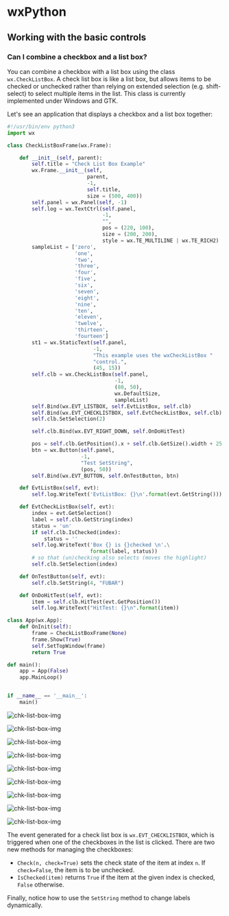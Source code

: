 # wxPython

## Working with the basic controls

### Can I combine a checkbox and a list box?

You can combine a checkbox with a list box using the 
class `wx.CheckListBox`. A check list box is like a list box, but allows 
items to be checked or unchecked rather than relying on extended 
selection (e.g. shift-select) to select multiple items in the list. This 
class is currently implemented under Windows and GTK.

Let's see an application that displays a checkbox and a list box 
together:

```python
#!/usr/bin/env python3
import wx

class CheckListBoxFrame(wx.Frame):

    def __init__(self, parent):
        self.title = "Check List Box Example"
        wx.Frame.__init__(self, 
                          parent, 
                          -1, 
                          self.title, 
                          size = (500, 400))
        self.panel = wx.Panel(self, -1)
        self.log = wx.TextCtrl(self.panel, 
                               -1, 
                               "", 
                               pos = (220, 100), 
                               size = (200, 200), 
                               style = wx.TE_MULTILINE | wx.TE_RICH2)
        sampleList = ['zero', 
                      'one', 
                      'two', 
                      'three', 
                      'four', 
                      'five', 
                      'six', 
                      'seven', 
                      'eight', 
                      'nine', 
                      'ten', 
                      'eleven', 
                      'twelve', 
                      'thirteen', 
                      'fourteen']
        st1 = wx.StaticText(self.panel, 
                            -1, 
                            "This example uses the wxCheckListBox "
                            "control.", 
                            (45, 15))
        self.clb = wx.CheckListBox(self.panel, 
                                   -1, 
                                   (80, 50), 
                                   wx.DefaultSize, 
                                   sampleList)
        self.Bind(wx.EVT_LISTBOX, self.EvtListBox, self.clb)
        self.Bind(wx.EVT_CHECKLISTBOX, self.EvtCheckListBox, self.clb)
        self.clb.SetSelection(2)

        self.clb.Bind(wx.EVT_RIGHT_DOWN, self.OnDoHitTest)

        pos = self.clb.GetPosition().x + self.clb.GetSize().width + 25
        btn = wx.Button(self.panel, 
                        -1, 
                        "Test SetString", 
                        (pos, 50))
        self.Bind(wx.EVT_BUTTON, self.OnTestButton, btn)

    def EvtListBox(self, evt):
        self.log.WriteText('EvtListBox: {}\n'.format(evt.GetString()))

    def EvtCheckListBox(self, evt):
        index = evt.GetSelection()
        label = self.clb.GetString(index)
        status = 'un'
        if self.clb.IsChecked(index):
            status = ''
        self.log.WriteText('Box {} is {}checked \n'.\
                           format(label, status))
        # so that (un)checking also selects (moves the highlight)
        self.clb.SetSelection(index)

    def OnTestButton(self, evt):
        self.clb.SetString(4, "FUBAR")

    def OnDoHitTest(self, evt):
        item = self.clb.HitTest(evt.GetPosition())
        self.log.WriteText("HitTest: {}\n".format(item))

class App(wx.App):
    def OnInit(self):
        frame = CheckListBoxFrame(None)
        frame.Show(True)
        self.SetTopWindow(frame)
        return True

def main():
    app = App(False)
    app.MainLoop()


if __name__ == '__main__':
    main()
```

![chk-list-box-img](files/36-wxpython-basic-controls-checkbox-list-box-a.png)

![chk-list-box-img](files/36-wxpython-basic-controls-checkbox-list-box-b.png)

![chk-list-box-img](files/36-wxpython-basic-controls-checkbox-list-box-c.png)

![chk-list-box-img](files/36-wxpython-basic-controls-checkbox-list-box-d.png)

![chk-list-box-img](files/36-wxpython-basic-controls-checkbox-list-box-e.png)

![chk-list-box-img](files/36-wxpython-basic-controls-checkbox-list-box-f.png)

![chk-list-box-img](files/36-wxpython-basic-controls-checkbox-list-box-g.png)

![chk-list-box-img](files/36-wxpython-basic-controls-checkbox-list-box-h.png)

![chk-list-box-img](files/36-wxpython-basic-controls-checkbox-list-box-i.png)

The event generated for a check list box is `wx.EVT_CHECKLISTBOX`, which 
is triggered when one of the checkboxes in the list is clicked. There 
are two new methods for managing the checkboxes:

* `Check(n, check=True)` sets the check state of the item at index `n`. 
If `check=False`, the item is to be unchecked.
* `IsChecked(item)` returns `True` if the item at the given index is 
checked, `False` otherwise.

Finally, notice how to use the `SetString` method to change labels 
dynamically.
